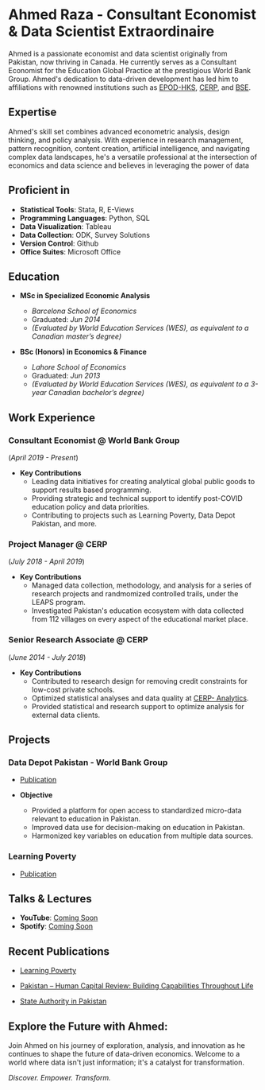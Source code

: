 

# Ahmed Raza - Consultant Economist & Data Scientist Extraordinaire

Ahmed is a passionate economist and data scientist originally from Pakistan, now thriving in Canada. He currently serves as a Consultant Economist for the Education Global Practice at the prestigious World Bank Group. Ahmed's dedication to data-driven development has led him to affiliations with renowned institutions such as [EPOD-HKS](https://epod.cid.harvard.edu/person/ahmed-raza), [CERP](https://www.cerp.org.pk), and [BSE](https://bse.eu).

## Expertise

Ahmed's skill set combines advanced econometric analysis, design thinking, and policy analysis. With experience in research management, pattern recognition, content creation, artificial intelligence, and navigating complex data landscapes, he's a versatile professional at the intersection of economics and data science and believes in leveraging the power of data 

## Proficient in

- **Statistical Tools**: Stata, R, E-Views
- **Programming Languages**: Python, SQL
- **Data Visualization**: Tableau
- **Data Collection**: ODK, Survey Solutions
- **Version Control**: Github
- **Office Suites**: Microsoft Office

## Education

- **MSc in Specialized Economic Analysis**
  - *Barcelona School of Economics*
  - Graduated: _Jun 2014_
  - _(Evaluated by World Education Services (WES), as equivalent to a Canadian master’s degree)_

- **BSc (Honors) in Economics & Finance**
  - *Lahore School of Economics*
  - Graduated: _Jun 2013_
  - _(Evaluated by World Education Services (WES), as equivalent to a 3-year Canadian bachelor’s degree)_

## Work Experience

### Consultant Economist @ World Bank Group
(_April 2019 - Present_)

- **Key Contributions**
  - Leading data initiatives for creating analytical global public goods to support results based programming.
  - Providing strategic and technical support to identify post-COVID education policy and data priorities.
  - Contributing to projects such as Learning Poverty, Data Depot Pakistan, and more.

### Project Manager @ CERP
(_July 2018 - April 2019_)

- **Key Contributions**
  - Managed data collection, methodology, and analysis for a series of research projects and randmomized controlled trails, under the LEAPS program.
  - Investigated Pakistan's education ecosystem with data collected from 112 villages on every aspect of the educational market place.

### Senior Research Associate @ CERP
(_June 2014 - July 2018_)

- **Key Contributions**
  - Contributed to research design for removing credit constraints for low-cost private schools.
  - Optimized statistical analyses and data quality at [CERP- Analytics](https://www.cerp.org.pk/analytics/).
  - Provided statistical and research support to optimize analysis for external data clients.

## Projects

### Data Depot Pakistan - World Bank Group
- [Publication](https://datacatalog.worldbank.org/search/dataset/0038010/Data-Depot---Pakistan)

- **Objective**
  - Provided a platform for open access to standardized micro-data relevant to education in Pakistan.
  - Improved data use for decision-making on education in Pakistan.
  - Harmonized key variables on education from multiple data sources.

### Learning Poverty
- [Publication](https://www.worldbank.org/en/topic/education/publication/state-of-global-learning-poverty)

## Talks & Lectures
- **YouTube**: [Coming Soon]()
- **Spotify**: [Coming Soon]()

## Recent Publications

- [Learning Poverty](https://thedocs.worldbank.org/en/doc/e52f55322528903b27f1b7e61238e416-0200022022/original/Learning-poverty-report-2022-06-21-final-V7-0-conferenceEdition.pdf)

- [Pakistan – Human Capital Review: Building Capabilities Throughout Life](https://openknowledge.worldbank.org/entities/publication/8748b7a7-7345-4298-9631-3f5f146c7007)

- [State Authority in Pakistan](https://epod.cid.harvard.edu/sites/default/files/inline-files/trust_state_20191026_final_0.pdf)



## Explore the Future with Ahmed:

Join Ahmed  on his journey of exploration, analysis, and innovation as he continues to shape the future of data-driven economics. Welcome to a world where data isn't just information; it's a catalyst for transformation.

*Discover. Empower. Transform.*





<!---

************************************************************************************************
 OLD SYTAX - COMMENTED OUT:

 
# Economist / Data Scientist

#### Bio: Ahmed is a Canadian immigrant who is orginally from Pakistan and is currently working as a consultant economist for the Education Global Practice at the World Bank Group. Ahmed is also affiliated with [EPOD-HKS](https://epod.cid.harvard.edu/person/ahmed-raza), [CERP](https://www.cerp.org.pk), and [BSE](https://bse.eu). His research interests include making data and development meet. 

#### Technical Skills: advanced econometric analysis, design thinking, policy analysis, research management, pattern recognition, content creation, artificial intelligence,and data landscapes. 


#### Softwares: Microsoft Office,  Stata, Python, R, Python,E-Views, Tableau, SQL, ODK, Survey Solutions, Github

## Education

| Education                            | Institution                   | Date         |
| ------------------------------------ | ------------------------------| ------------ |
| MSc in Specialized Economic Analysis | Barcelona School of Economics | (_Jun 2014_) |
| BSc(Honors) Economics & Finance      | Lahore School of Economics    | (_Jun 2013_) |



## Work Experience - Summary:

**Consultant Economist @ World Bank Group (_April 2019 - Present_)**

**Project Manager @ CERP (_July 2018 - April 2019)**

**Senior Research Associate @ CERP (_June 2014 - _July2018)**


## Work Experience - Details:

### Consultant Economist @ World Bank Group
(_April 2019 - Present_)

- Provided strategic and technical support to identify post-covid education policy and data priorities of the World Bank’s client countries by leading the data work for creating a range of analytical global public-goods.
  

Iniatives:  
* [Learning Poverty](https://thedocs.worldbank.org/en/doc/e52f55322528903b27f1b7e61238e416-0200022022/original/Learning-poverty-report-2022-06-21-final-V7-0-conferenceEdition.pdf),
* [Data Depot-Pakistan](https://datacatalog.worldbank.org/search/dataset/0038010/Data-Depot---Pakistan),
* [Pakistan – Human Capital Review:](https://openknowledge.worldbank.org/entities/publication/8748b7a7-7345-4298-9631-3f5f146c7007), & 
* [Global Education Policy Dashboard](https://www.educationpolicydashboard.org))


### Project Manager @ CERP
(_July 2018 - April 2019_)

- Managed data collection, methodology, and analysis from a series of ground-breaking research projects and experiments with embedded RCTs, under the LEAPS longitudinal study to investigate Pakistan’s education ecosystem with data collected on every aspect of the educational marketplace in 112 villages across the Punjab province of Pakistan.

 
Iniatives:  
[LEAPS Program](https://epod.cid.harvard.edu/initiative/leaps-program)


### Senior Research Associate @ CERP
(_June 2016 - July 2018_)

•	Contributed to the research design for removing credit constraints for low-cost private schools in rural Punjab by developing field protocols, survey instruments, analyzing available data, and fostering collaborations with banks for the development and roll-out of microfinance products.

•	Developed and implemented strategies to optimize statistical analyses and data quality at [CERP- Anaytics](https://www.cerp.org.pk/analytics/). 

•	Provided statistical and research support to research staff and external data clients, including banks and private sector firms, to optimize analysis, conduct data diagnostics and embed evidence in business decisions and operations to increase transparency, efficiency, outreach, impact, and profits. 


Iniatives:  
[LEAPS Program](https://epod.cid.harvard.edu/initiative/leaps-program)
[Education Financing Project](https://epod.cid.harvard.edu/project/education-financing)


###  Research Associate @ CERP
(_June 2014 - June 2016_)

•	Monitored, evaluated, and conducted field experiments and behavioral lab games to assess the logic behind citizens’ interaction with state resources in both urban and rural settings. 

•	Conducted data analysis and literature review for the published academic paper for this [this study](https://epod.cid.harvard.edu/sites/default/files/inline-files/trust_state_20191026_final_0.pdf).

Iniatives:  
[State Authority in Pakistan](https://epod.cid.harvard.edu/project/state-authority-pakistan)


## Project(s):
### Data Depot Pakistan - World Bank Group
[Publication](https://datacatalog.worldbank.org/search/dataset/0038010/Data-Depot---Pakistan)

- The Data Depot on Education in Pakistan aims to provide a platform for proactive and open access to standardized micro-data relevant to education in Pakistan.

- The short-term objective is to provide policymakers and researchers with an easy-to-use interface to track key indicators on learning and school participation in Pakistan. This initiative hopes to crowd in more research on education in Pakistan, by putting together data on education in Pakistan in one place.

- The medium-term objective is to improve the use of data for decision-making on education in Pakistan.

- As a part of this initiative, indicator panels were calculated by selecting and cleaning "key variables" on education from multiple data source(s) i.e. ASER, HIES, PSLM, MICS, DHS, and EGRA. Each survey from these data sources was cleaned and the "key variables" were made consistent (i.e. harmonized) in terms of their scale both vertically (across years) and horizontally (across datasets) before aggregating the data to create 3 indicator panels at the following levels:

(A). Country-level,
(B). Province-level, and
(C). District-level.

### Learning Poverty [Publication](https://www.worldbank.org/en/topic/education/publication/state-of-global-learning-poverty)

## Talks & Lectures:
- [YouTube - Coming Soon]()
- [Spotify - Coming Soon]()

## Recent Publication(s):

- [Learning Poverty](https://thedocs.worldbank.org/en/doc/e52f55322528903b27f1b7e61238e416-0200022022/original/Learning-poverty-report-2022-06-21-final-V7-0-conferenceEdition.pdf)

- [Pakistan – Human Capital Review: Building Capabilities Throughout Life](https://openknowledge.worldbank.org/entities/publication/8748b7a7-7345-4298-9631-3f5f146c7007)

- [State Authority in Pakistan](https://epod.cid.harvard.edu/sites/default/files/inline-files/trust_state_20191026_final_0.pdf).





************************************************************************************************

--->





